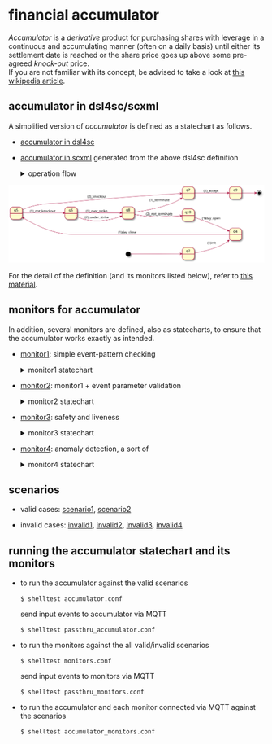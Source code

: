 # financial accumulator

_Accumulator_ is a _derivative_ product for purchasing shares with leverage
in a continuous and accumulating manner (often on a daily basis)
until either its settlement date is reached or the share price goes up above
some pre-agreed _knock-out_ price.  
If you are not familiar with its concept, be advised to take a look at
[this wikipedia article](https://en.wikipedia.org/wiki/Accumulator\_\(structured_product\)).  

## accumulator in dsl4sc/scxml

A simplified version of _accumulator_ is defined as a statechart as follows.  

- [accumulator in dsl4sc](contracts/accumulator.rules)
- [accumulator in scxml](contracts/accumulator.scxml) generated from the above dsl4sc definition

  <details>
    <summary>operation flow</summary>
    <div>Upon each <i>day_close</i> event,
      <ul>
      <li>if the share price (carried by <i>day_close</i> as <i>_event.data.price</i>) is high above <i>ko_price</i>,<br>
          perform the knockout (sell-off) operation and terminate (<i>_knockout</i>)
      </li>
      <li>otherwise (<i>_not_knockout</i>),
        <ol>
        <li>purchase shares (<i>_over_strike</i> or <i>_under_strike</i>),
            the amount of which varies depending on the price</li>
	<li>terminate normally if the expiration date is reached, or
	    wait for a <i>day_open</i> event to repeat the entire process</li>
	</ol>
      </li>
      </ul>
    </div>
  </details>

![accumulator](contracts/accumulator.svg)

For the detail of the definition (and its monitors listed below),
refer to [this material](accumulator.pdf).

## monitors for accumulator

In addition, several monitors are defined, also as statecharts,
to ensure that the accumulator works exactly as intended.

- [monitor1](monitors/accumulator_mon1.scxml): simple event-pattern checking

  <details>
  <summary>monitor1 statechart</summary>
  <div>
    monitor1 examines whether incoming events match with the following <i>regular pattern</i>:
    <p><i>init; day_close; (day_open; day_close)*; (knockout + terminate)</i></p>
    <div><img src="monitors/accumulator_mon1.svg?sanitize=true"/></div>
  </div>
  </details>

- [monitor2](monitors/accumulator_mon2.scxml): monitor1 + event parameter validation

  <details>
  <summary>monitor2 statechart</summary>
  <div>
    in addition to what monitor1 does,
    monitor2 validates the share price upon <i>knockout</i>.<br>
    if <i>knockout</i> is triggered incorrectly
    (when the price is not higher than <i>ko_price</i>), a runtime error is raised.
    <div><img src="monitors/accumulator_mon2.svg?sanitize=true"/></div>
  </div>
  </details>

- [monitor3](monitors/accumulator_mon3.scxml): safety and liveness

  <details>
  <summary>monitor3 statechart</summary>
  <div>
    <div>safety: <i>it never occurs</i> that
      both knockout termination and normal termination take place in a single run.
    </div>
    <div>liveness: <i>it will always eventually occur</i> that
      either knockout termination or normal termination takes place.
    </div>
    <div><img src="monitors/accumulator_mon3.svg?sanitize=true"/></div>
  </div>
  </details>

- [monitor4](monitors/accumulator_mon4.scxml): anomaly detection, a sort of

  <details>
  <summary>monitor4 statechart</summary>
  <div>
    let us call it an <i>anomaly</i> that the following conditions both hold.
    <ul>
      <li><i>_over_strike</i> never occurs until termination</li>
      <li><i>_under_strike</i> never occurs until termination</li>
    </ul>
    monitor4 detects this anomaly and raises an error.
    <div><img src="monitors/accumulator_mon4.svg?sanitize=true"/></div>
  </div>
  </details>

## scenarios

- valid cases:
  [scenario1](scenarios/scenario1.txt),
  [scenario2](scenarios/scenario2.txt)

- invalid cases:
  [invalid1](scenarios/invalid1.txt),
  [invalid2](scenarios/invalid2.txt),
  [invalid3](scenarios/invalid3.txt),
  [invalid4](scenarios/invalid4.txt)

## running the accumulator statechart and its monitors

- to run the accumulator against the valid scenarios

  ```
  $ shelltest accumulator.conf
  ```

  send input events to accumulator via MQTT

  ```
  $ shelltest passthru_accumulator.conf
  ```

- to run the monitors against the all valid/invalid scenarios

  ```
  $ shelltest monitors.conf
  ```

  send input events to monitors via MQTT

  ```
  $ shelltest passthru_monitors.conf
  ```

- to run the accumulator and each monitor connected via MQTT against the scenarios

  ```
  $ shelltest accumulator_monitors.conf
  ```
